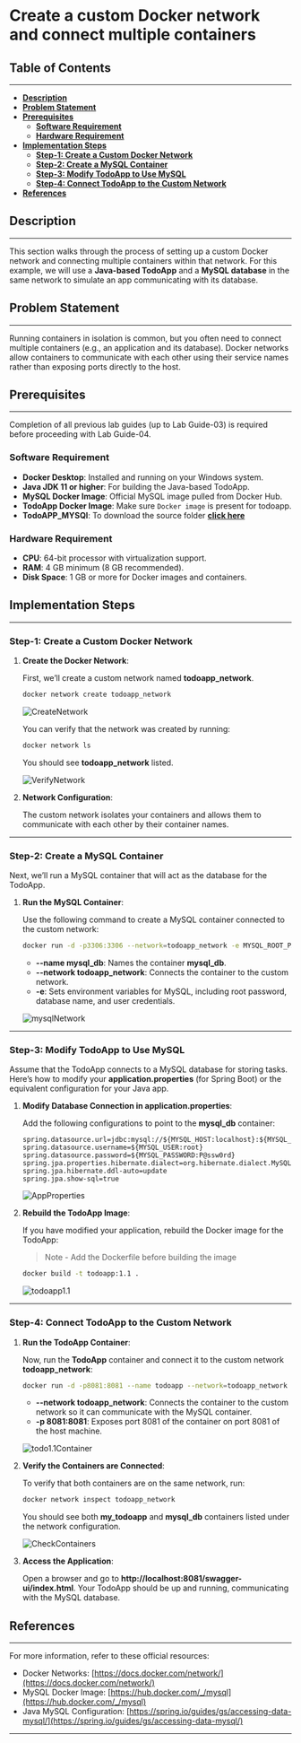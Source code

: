 # **Create a custom Docker network and connect multiple containers**

## **Table of Contents**
---
* [**Description**](#description)  
* [**Problem Statement**](#problem-statement)  
* [**Prerequisites**](#prerequisites)
  - [**Software Requirement**](#software-requirement)  
  - [**Hardware Requirement**](#hardware-requirement)  
* [**Implementation Steps**](#implementation-steps)  
  - [**Step-1: Create a Custom Docker Network**](#step-1-create-a-custom-docker-network)  
   - [**Step-2: Create a MySQL Container**](#step-2-create-a-mysql-container)  
   - [**Step-3: Modify TodoApp to Use MySQL**](#step-3-modify-todoapp-to-use-mysql)  
   - [**Step-4: Connect TodoApp to the Custom Network**](#step-4-connect-todoapp-to-the-custom-network)
* [**References**](#references)



## **Description**
---

This section walks through the process of setting up a custom Docker network and connecting multiple containers within that network. For this example, we will use a **Java-based TodoApp** and a **MySQL database** in the same network to simulate an app communicating with its database.

## **Problem Statement**
---

Running containers in isolation is common, but you often need to connect multiple containers (e.g., an application and its database). Docker networks allow containers to communicate with each other using their service names rather than exposing ports directly to the host.


## **Prerequisites**
---
Completion of all previous lab guides (up to Lab Guide-03) is required before proceeding with Lab Guide-04.

### **Software Requirement**

- **Docker Desktop**: Installed and running on your Windows system.
- **Java JDK 11 or higher**: For building the Java-based TodoApp.
- **MySQL Docker Image**: Official MySQL image pulled from Docker Hub.
- **TodoApp Docker Image**: Make sure `Docker image` is present for todoapp.
- **TodoAPP_MYSQl**: To download the source folder [**click here**](https://github.com/SwayaanTechnologies/TodoApp_MySQL/archive/refs/heads/main.zip)



### **Hardware Requirement**

- **CPU**: 64-bit processor with virtualization support.
- **RAM**: 4 GB minimum (8 GB recommended).
- **Disk Space**: 1 GB or more for Docker images and containers.



## **Implementation Steps**
---

### **Step-1: Create a Custom Docker Network**

1. **Create the Docker Network**:

   First, we’ll create a custom network named **todoapp_network**.

   ```bash
   docker network create todoapp_network
   ```

   ![CreateNetwork](../Docker/Images/Create%20network.png)

   You can verify that the network was created by running:

   ```bash
   docker network ls
   ```

   You should see **todoapp_network** listed.

   ![VerifyNetwork](../Docker/Images/Verify%20Network.png)

2. **Network Configuration**:

   The custom network isolates your containers and allows them to communicate with each other by their container names.

---

### **Step-2: Create a MySQL Container**

Next, we’ll run a MySQL container that will act as the database for the TodoApp.

1. **Run the MySQL Container**:

   Use the following command to create a MySQL container connected to the custom network:

   ```bash
   docker run -d -p3306:3306 --network=todoapp_network -e MYSQL_ROOT_PASSWORD=P@ssw0rd -e MYSQL_DATABASE=tododb --name=mysqldb mysql
   ```

   - **--name mysql_db**: Names the container **mysql_db**.
   - **--network todoapp_network**: Connects the container to the custom network.
   - **-e**: Sets environment variables for MySQL, including root password, database name, and user credentials.

   ![mysqlNetwork](../Docker/Images/mysql%20network.png)

---

### **Step-3: Modify TodoApp to Use MySQL**

Assume that the TodoApp connects to a MySQL database for storing tasks. Here’s how to modify your **application.properties** (for Spring Boot) or the equivalent configuration for your Java app.

1. **Modify Database Connection in application.properties**:

   Add the following configurations to point to the **mysql_db** container:

   ```properties
   spring.datasource.url=jdbc:mysql://${MYSQL_HOST:localhost}:${MYSQL_PORT:3306}/${MYSQL_DB:tododb}
   spring.datasource.username=${MYSQL_USER:root}
   spring.datasource.password=${MYSQL_PASSWORD:P@ssw0rd}
   spring.jpa.properties.hibernate.dialect=org.hibernate.dialect.MySQL5InnoDBDialect
   spring.jpa.hibernate.ddl-auto=update
   spring.jpa.show-sql=true
   ```

   ![AppProperties](../Docker/Images/App%20properties.png)

2. **Rebuild the TodoApp Image**:

   If you have modified your application, rebuild the Docker image for the TodoApp:
   >Note - Add the Dockerfile before building the image
   ```bash
   docker build -t todoapp:1.1 .
   ```

   ![todoapp1.1](../Docker/Images/todopp1.1.png)

---

### **Step-4: Connect TodoApp to the Custom Network**

1. **Run the TodoApp Container**:

   Now, run the **TodoApp** container and connect it to the custom network **todoapp_network**:

   ```bash
   docker run -d -p8081:8081 --name todoapp --network=todoapp_network -e MYSQL_HOST=mysqldb todoapp:1.1
   ```

   - **--network todoapp_network**: Connects the container to the custom network so it can communicate with the MySQL container.
   - **-p 8081:8081**: Exposes port 8081 of the container on port 8081 of the host machine.

   ![todo1.1Container](../Docker/Images/todo1.1%20container.png)

2. **Verify the Containers are Connected**:

   To verify that both containers are on the same network, run:

   ```bash
   docker network inspect todoapp_network
   ```

   You should see both **my_todoapp** and **mysql_db** containers listed under the network configuration.

   ![CheckContainers](../Docker/Images/check%20containers.png)

3. **Access the Application**:

   Open a browser and go to **http://localhost:8081/swagger-ui/index.html**. Your TodoApp should be up and running, communicating with the MySQL database.



## **References**
---

For more information, refer to these official resources:

- Docker Networks: [https://docs.docker.com/network/](https://docs.docker.com/network/)
- MySQL Docker Image: [https://hub.docker.com/_/mysql](https://hub.docker.com/_/mysql)
- Java MySQL Configuration: [https://spring.io/guides/gs/accessing-data-mysql/](https://spring.io/guides/gs/accessing-data-mysql/)

---
